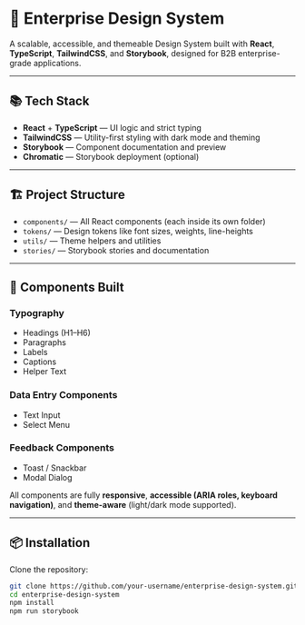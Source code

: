 # 🚀 Enterprise Design System

A scalable, accessible, and themeable Design System built with **React**, **TypeScript**, **TailwindCSS**, and **Storybook**, designed for B2B enterprise-grade applications.

---

## 📚 Tech Stack

- **React** + **TypeScript** — UI logic and strict typing
- **TailwindCSS** — Utility-first styling with dark mode and theming
- **Storybook** — Component documentation and preview
- **Chromatic** — Storybook deployment (optional)

---

## 🏗️ Project Structure


- `components/` — All React components (each inside its own folder)
- `tokens/` — Design tokens like font sizes, weights, line-heights
- `utils/` — Theme helpers and utilities
- `stories/` — Storybook stories and documentation

---

## 🧱 Components Built

### Typography
- Headings (H1–H6)
- Paragraphs
- Labels
- Captions
- Helper Text

### Data Entry Components
- Text Input
- Select Menu

### Feedback Components
- Toast / Snackbar
- Modal Dialog

All components are fully **responsive**, **accessible (ARIA roles, keyboard navigation)**, and **theme-aware** (light/dark mode supported).

---

## 📦 Installation

Clone the repository:

```bash
git clone https://github.com/your-username/enterprise-design-system.git
cd enterprise-design-system
npm install
npm run storybook
```
